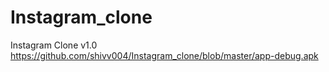 # Instagram_clone
Instagram Clone v1.0
https://github.com/shivv004/Instagram_clone/blob/master/app-debug.apk
